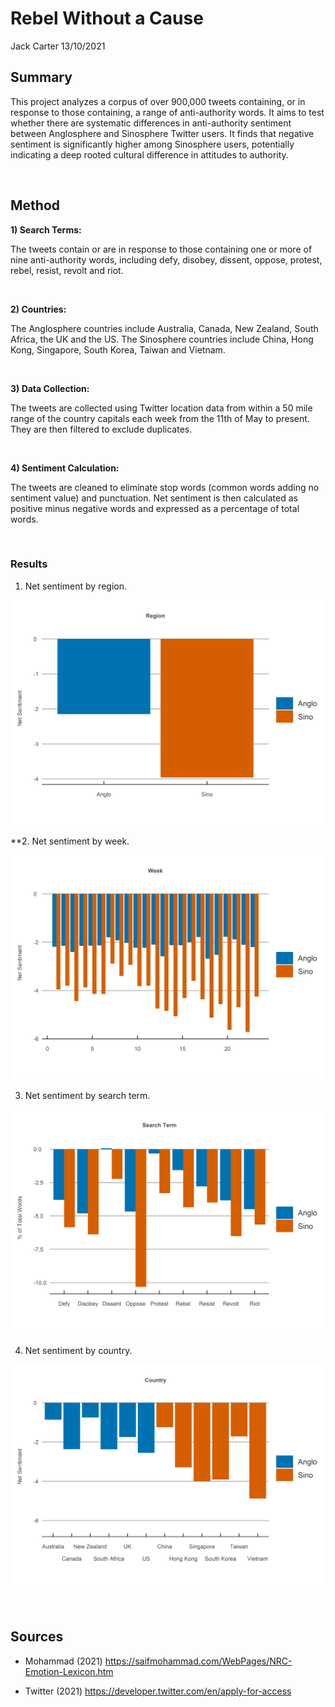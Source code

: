 Rebel Without a Cause
================
Jack Carter
13/10/2021

## **Summary**

This project analyzes a corpus of over 900,000 tweets containing, or in
response to those containing, a range of anti-authority words. It aims
to test whether there are systematic differences in anti-authority
sentiment between Anglosphere and Sinosphere Twitter users. It finds
that negative sentiment is significantly higher among Sinosphere users,
potentially indicating a deep rooted cultural difference in attitudes to
authority.

 

## **Method**

**1) Search Terms:**

The tweets contain or are in response to those containing one or more of
nine anti-authority words, including defy, disobey, dissent, oppose,
protest, rebel, resist, revolt and riot.

<br/>

**2) Countries:**

The Anglosphere countries include Australia, Canada, New Zealand, South
Africa, the UK and the US. The Sinosphere countries include China, Hong
Kong, Singapore, South Korea, Taiwan and Vietnam.

<br/>

**3) Data Collection:**

The tweets are collected using Twitter location data from within a 50
mile range of the country capitals each week from the 11th of May to
present. They are then filtered to exclude duplicates.

<br/>

**4) Sentiment Calculation:**

The tweets are cleaned to eliminate stop words (common words adding no
sentiment value) and punctuation. Net sentiment is then calculated as
positive minus negative words and expressed as a percentage of total
words.

 

### Results

1. Net sentiment by region.

![](Rebel-Without-a-Cause_files/figure-gfm/unnamed-chunk-1-1.png)<!-- -->

**2. Net sentiment by week.

![](Rebel-Without-a-Cause_files/figure-gfm/unnamed-chunk-2-1.png)<!-- -->

3. Net sentiment by search term.

![](Rebel-Without-a-Cause_files/figure-gfm/unnamed-chunk-3-1.png)<!-- -->

4. Net sentiment by country.

![](Rebel-Without-a-Cause_files/figure-gfm/unnamed-chunk-4-1.png)<!-- -->

 

## **Sources**

  - Mohammad (2021)
    <https://saifmohammad.com/WebPages/NRC-Emotion-Lexicon.htm>

  - Twitter (2021) <https://developer.twitter.com/en/apply-for-access>
